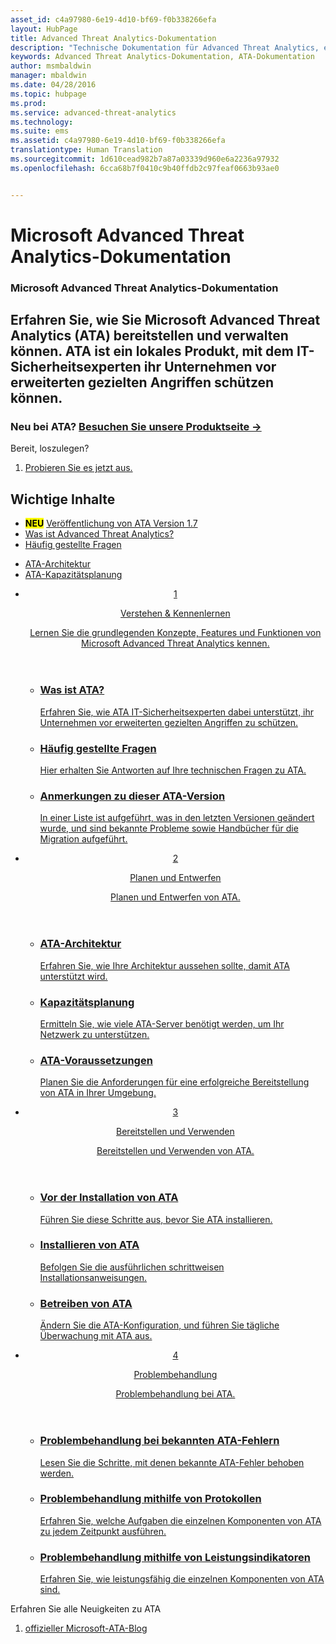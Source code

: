 ```yaml
---
asset_id: c4a97980-6e19-4d10-bf69-f0b338266efa
layout: HubPage
title: Advanced Threat Analytics-Dokumentation
description: "Technische Dokumentation für Advanced Threat Analytics, einen Microsoft Sicherheitsdienst."
keywords: Advanced Threat Analytics-Dokumentation, ATA-Dokumentation
author: msmbaldwin
manager: mbaldwin
ms.date: 04/28/2016
ms.topic: hubpage
ms.prod: 
ms.service: advanced-threat-analytics
ms.technology: 
ms.suite: ems
ms.assetid: c4a97980-6e19-4d10-bf69-f0b338266efa
translationtype: Human Translation
ms.sourcegitcommit: 1d610cead982b7a87a03339d960e6a2236a97932
ms.openlocfilehash: 6cca68b7f0410c9b40ffdb2c97feaf0663b93ae0


---
```

# Microsoft Advanced Threat Analytics-Dokumentation
<article id="main">
    <section id="hero-content">
      <h1>Microsoft Advanced Threat Analytics-Dokumentation</h1>
      <h2>Erfahren Sie, wie Sie Microsoft Advanced Threat Analytics (ATA) bereitstellen und verwalten können. ATA ist ein lokales Produkt, mit dem IT-Sicherheitsexperten ihr Unternehmen vor erweiterten gezielten Angriffen schützen können.</h2>
      <h3>Neu bei ATA? <a href="http://go.microsoft.com/fwlink/?LinkId=816859" target="_blank">Besuchen Sie unsere Produktseite &rarr;</a></h3>
    </section>
    <aside class="alert section-border">
      <p>Bereit, loszulegen?</p>
      <ol class="action-list">
        <li><a href="https://www.microsoft.com/evalcenter/evaluate-microsoft-advanced-threat-analytics" target="_blank" class="button-bordered button-translucent">Probieren Sie es jetzt aus.</a></li>
      </ol>
    </aside>
    <section id="featured" class="container">
      <h2 class="section-heading"><span class="icon icon-warning"></span> Wichtige Inhalte</h2>
      <div class="features row">
        <ul class="column column-half">
          <li><mark><b>NEU</b></mark> <a href="/understand-explore/whats-new-version-1.7">Veröffentlichung von ATA Version 1.7</a></li>
          <li><a href="/advanced-threat-analytics/understand-explore/what-is-ata">Was ist Advanced Threat Analytics?</a></li>
          <li><a href="/advanced-threat-analytics/understand-explore/ata-technical-faq">Häufig gestellte Fragen</a></li>
        </ul>
        <ul class="column column-half">
          <li><a href="/advanced-threat-analytics/plan-design/ata-architecture">ATA-Architektur</a></li>
          <li><a href="/advanced-threat-analytics/plan-design/ata-capacity-planning">ATA-Kapazitätsplanung</a></li>        </ul>
      </div>
    </section>
    <div id="journeys">
      <section class="container">
        <ul class="journeys-list">
          <li class="journey-step">
            <header class="journey-step-header row">
              <a href="/advanced-threat-analytics/understand-explore/what-is-ata">
                <div class="title column-third">
                  <span class="step-number">1</span>
                  <p>Verstehen &amp; Kennenlernen</p>
                </div>
                <p class="description column-two-thirds">Lernen Sie die grundlegenden Konzepte, Features und Funktionen von Microsoft Advanced Threat Analytics kennen.
                </p>
              </a>
            </header>
            <section class="journey-step-elements content">
              <ul class="row">
                <li class="column-third">
                  <a href="/advanced-threat-analytics/understand-explore/what-is-ata">
                    <h3>Was ist ATA?</h3>
                    <p>Erfahren Sie, wie ATA IT-Sicherheitsexperten dabei unterstützt, ihr Unternehmen vor erweiterten gezielten Angriffen zu schützen.</p>
                  </a>
                </li>
                <li class="column-third">
                  <a href="/advanced-threat-analytics/understand-explore/ata-technical-faq">
                    <h3>Häufig gestellte Fragen</h3>
                    <p>Hier erhalten Sie Antworten auf Ihre technischen Fragen zu ATA.</p>
                  </a>
                </li>
                <li class="column-third">
                  <a href="/advanced-threat-analytics/understand-explore/ata-release-notes">
                    <h3>Anmerkungen zu dieser ATA-Version</h3>
                    <p>In einer Liste ist aufgeführt, was in den letzten Versionen geändert wurde, und sind bekannte Probleme sowie Handbücher für die Migration aufgeführt.</p>
                  </a>
                </li>
              </ul>
            </section>
          </li>
          <li class="journey-step">
            <header class="journey-step-header row">
              <a href="/advanced-threat-analytics/plan-design/ata-architecture">
                <div class="title column-third">
                  <span class="step-number">2</span>
                  <p>Planen und Entwerfen</p>
                </div>
                <p class="description column-two-thirds">Planen und Entwerfen von ATA.
                </p>
              </a>
            </header>
            <section class="journey-step-elements content">
              <ul class="row">
                <li class="column-third">
                  <a href="/advanced-threat-analytics/plan-design/ata-architecture">
                    <h3>ATA-Architektur</h3>
                    <p>Erfahren Sie, wie Ihre Architektur aussehen sollte, damit ATA unterstützt wird.</p>
                  </a>
                </li>
                <li class="column-third">
                  <a href="/advanced-threat-analytics/plan-design/ata-capacity-planning">
                    <h3>Kapazitätsplanung</h3>
                    <p>Ermitteln Sie, wie viele ATA-Server benötigt werden, um Ihr Netzwerk zu unterstützen.</p>
                  </a>
                </li>
                <li class="column-third">
                  <a href="/advanced-threat-analytics/plan-design/ata-prerequisites">
                    <h3>ATA-Voraussetzungen</h3>
                    <p>Planen Sie die Anforderungen für eine erfolgreiche Bereitstellung von ATA in Ihrer Umgebung.</p>
                  </a>
                </li>
              </ul>
            </section>
          </li>
          <li class="journey-step">
            <header class="journey-step-header row">
              <a href="/advanced-threat-analytics/deploy-use/preinstall-ata">
                <div class="title column-third">
                  <span class="step-number">3</span>
                  <p>Bereitstellen und Verwenden</p>
                </div>
                <p class="description column-two-thirds">Bereitstellen und Verwenden von ATA.
                </p>
              </a>
            </header>
            <section class="journey-step-elements content">
              <ul class="row">
                <li class="column-third">
                  <a href="/advanced-threat-analytics/deploy-use/preinstall-ata">
                    <h3>Vor der Installation von ATA</h3>
                    <p>Führen Sie diese Schritte aus, bevor Sie ATA installieren.</p>
                  </a>
                </li>
                <li class="column-third">
                  <a href="/advanced-threat-analytics/deploy-use/install-ata">
                    <h3>Installieren von ATA</h3>
                    <p>Befolgen Sie die ausführlichen schrittweisen Installationsanweisungen.</p>
                  </a>
                </li>
                <li class="column-third">
                  <a href="/advanced-threat-analytics/deploy-use/operate-ata">
                    <h3>Betreiben von ATA</h3>
                    <p>Ändern Sie die ATA-Konfiguration, und führen Sie tägliche Überwachung mit ATA aus.</p>
                  </a>
                </li>
            </section>
          </li>
          <li class="journey-step">
            <header class="journey-step-header row">
              <a href="/advanced-threat-analytics/troubleshoot/troubleshooting-ata-known-errors">
                <div class="title column-third">
                  <span class="step-number">4</span>
                  <p>Problembehandlung</p>
                </div>
                <p class="description column-two-thirds">Problembehandlung bei ATA.
                </p>
              </a>
            </header>
            <section class="journey-step-elements content">
              <ul class="row">
                <li class="column-third">
                  <a href="/advanced-threat-analytics/troubleshoot/troubleshooting-ata-known-errors">
                    <h3>Problembehandlung bei bekannten ATA-Fehlern</h3>
                    <p>Lesen Sie die Schritte, mit denen bekannte ATA-Fehler behoben werden.</p>
                  </a>
                </li>
                <li class="column-third">
                  <a href="/advanced-threat-analytics/troubleshoot/troubleshooting-ata-using-logs">
                    <h3>Problembehandlung mithilfe von Protokollen</h3>
                    <p>Erfahren Sie, welche Aufgaben die einzelnen Komponenten von ATA zu jedem Zeitpunkt ausführen.</p>
                  </a>
                </li>
                <li class="column-third">
                  <a href="/advanced-threat-analytics/troubleshoot/troubleshooting-ata-using-perf-counters">
                    <h3>Problembehandlung mithilfe von Leistungsindikatoren</h3>
                    <p>Erfahren Sie, wie leistungsfähig die einzelnen Komponenten von ATA sind.</p>
                  </a>
                </li>
              </ul>
            </section>
          </li>
        </ul>
      </section>
    </div>
    <aside class="alert alert-social">
      <p>Erfahren Sie alle Neuigkeiten zu ATA</p>
      <ol class="action-list">
        <li><a href="http://blogs.technet.com/b/ata/" target="_blank" class="button-bordered button-translucent">offizieller Microsoft-ATA-Blog</a></li>
      </ol>
    </aside>
</article>



<!--HONumber=Sep16_HO1-->


